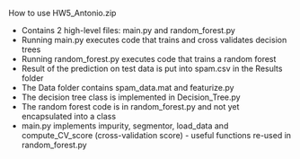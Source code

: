 How to use HW5_Antonio.zip
- Contains 2 high-level files: main.py and random_forest.py
- Running main.py executes code that trains and cross validates decision trees
- Running random_forest.py executes code that trains a random forest
- Result of the prediction on test data is put into spam.csv in the Results folder
- The Data folder contains spam_data.mat and featurize.py
- The decision tree class is implemented in Decision_Tree.py
- The random forest code is in random_forest.py and not yet encapsulated into a class
- main.py implements impurity, segmentor, load_data and compute_CV_score (cross-validation score) - useful functions re-used in random_forest.py
